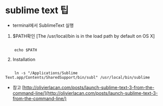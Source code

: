 # sublime text 팁

* terminal에서 SublimeText 실행

1. $PATH확인 [The /usr/local/bin is in the load path by default on OS X]
<code>
	echo $PATH
</code>

2. Installation
<code>
	ln -s "/Applications/Sublime Text.app/Contents/SharedSupport/bin/subl" /usr/local/bin/sublime
</code>


* 참고 [http://olivierlacan.com/posts/launch-sublime-text-3-from-the-command-line/](http://olivierlacan.com/posts/launch-sublime-text-3-from-the-command-line/)
